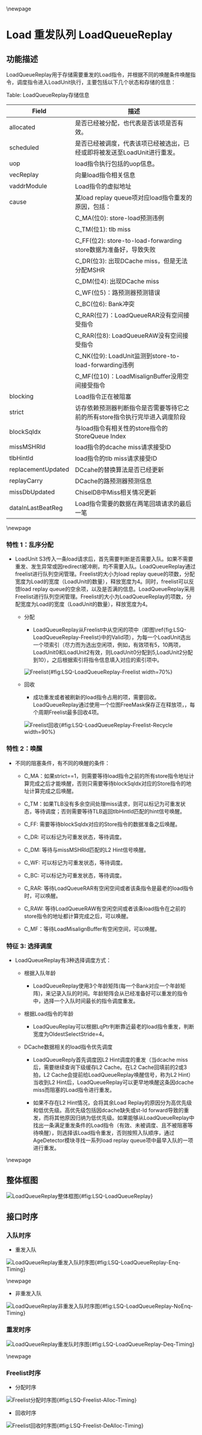 \newpage

# Load 重发队列 LoadQueueReplay

## 功能描述

LoadQueueReplay用于存储需要重发的Load指令，并根据不同的唤醒条件唤醒指令，调度指令进入LoadUnit执行，主要包括以下几个状态和存储的信息：

Table: LoadQueueReplay存储信息

| Field              | 描述                                                         |
|--------------------|------------------------------------------------------------|
| allocated          | 是否已经被分配，也代表是否该项是否有效。                      |
| scheduled          | 是否已经被调度，代表该项已经被选出，已经或即将被发送至LoadUnit进行重发。  |
| uop                | load指令执行包括的uop信息。                       |
| vecReplay          | 向量load指令相关信息                                               |
| vaddrModule        | Load指令的虚拟地址                                                |
| cause              | 某load replay queue项对应load指令重发的原因，包括：                       |
|                    | C_MA(位0): store-load预测违例                                       |
|                    | C_TM(位1): tlb miss                                             |
|                    | C_FF(位2): store-to-load-forwarding store数据为准备好，导致失败            |
|                    | C_DR(位3): 出现DCache miss，但是无法分配MSHR                             |
|                    | C_DM(位4): 出现DCache miss                                            |
|                    | C_WF(位5)：路预测器预测错误                                              |
|                    | C_BC(位6): Bank冲突                                               |
|                    | C_RAR(位7)：LoadQueueRAR没有空间接受指令                                 |
|                    | C_RAR(位8): LoadQueueRAW没有空间接受指令                                |
|                    | C_NK(位9): LoadUnit监测到store-to-load-forwarding违例                 |
|                    | C_MF(位10)：LoadMisalignBuffer没用空间接受指令                            |
| blocking           | Load指令正在被阻塞                                                |
| strict             | 访存依赖预测器判断指令是否需要等待它之前的所有store指令执行完毕进入调度阶段            |
| blockSqIdx         | 与load指令有相关性的store指令的StoreQueue Index                       |
| missMSHRId         | load指令的dcache miss请求接受ID                                   |
| tlbHintId          | load指令的tlb miss请求接受ID   |
| replacementUpdated | DCcahe的替换算法是否已经更新       |
| replayCarry        | DCache的路预测器预测信息         |
| missDbUpdated      | ChiselDB中Miss相关情况更新     |
| dataInLastBeatReg  | Load指令需要的数据在两笔回填请求的最后一笔 |


\newpage

### 特性 1：乱序分配

* LoadUnit S3传入一条load请求后，首先需要判断是否需要入队。如果不需要重发、发生异常或因redirect被冲刷，均不需要入队。LoadQueueReplay通过freelist进行队列空闲管理。Freelist的大小为load replay queue的项数，分配宽度为Load的宽度（LoadUnit的数量），释放宽度为4。同时，freelist可以反馈load replay queue的空余项，以及是否满的信息。LoadQueueReplay采用Freelist进行队列空闲管理。Freelist的大小为LoadQueueReplay的项数，分配宽度为Load的宽度（LoadUnit的数量），释放宽度为4。

  * 分配

    * LoadQueueReplay从Freelist中从空闲的项中（即图\ref{fig:LSQ-LoadQueueReplay-Freelist}中的Valid项），为每一个LoadUnit选出一个项索引（尽力而为选出空闲项，例如，有效项有5，10两项，LoadUnit0和LoadUnit2有效，则LoadUnit0分配到5,LoadUnit2分配到10），之后根据索引将指令信息填入对应的索引项中。

    ![Freelist](./figure/LSQ-LoadQueueReplay-Freelist.svg){#fig:LSQ-LoadQueueReplay-Freelist width=70%}

  * 回收

    * 成功重发或者被刷新的load指令占用的项，需要回收。LoadQueueReplay通过使用一个位图FreeMask保存正在释放项，，每个周期Freelist最多回收4项。

    ![Freelist回收](./figure/LSQ-LoadQueueReplay-Freelist-Recycle.svg){#fig:LSQ-LoadQueueReplay-Freelist-Recycle width=90%}

### 特性 2：唤醒

* 不同的阻塞条件，有不同的唤醒的条件：

  * C_MA：如果strict==1，则需要等待load指令之前的所有store指令地址计算完成之后才能唤醒，否则只需要等待blockSqIdx对应的Store指令的地址计算完成之后唤醒。

  * C_TM：如果TLB没有多余空间处理miss请求，则可以标记为可重发状态，等待调度；否则需要等待TLB返回tlbHintId匹配的hint信号唤醒。

  * C_FF: 需要等待blockSqIdx对应的Store指令的数据准备之后唤醒。

  * C_DR: 可以标记为可重发状态，等待调度。

  * C_DM: 等待与missMSHRId匹配的L2 Hint信号唤醒。

  * C_WF: 可以标记为可重发状态，等待调度。

  * C_BC: 可以标记为可重发状态，等待调度。

  * C_RAR: 等待LoadQueueRAR有空闲空间或者该条指令是最老的load指令时，可以唤醒。

  * C_RAW: 等待LoadQueueRAW有空闲空间或者该条load指令在之前的store指令的地址都计算完成之后，可以唤醒。

  * C_MF：等待LoadMisalignBuffer有空闲空间，可以唤醒。


### 特征 3: 选择调度

* LoadQueueReplay有3种选择调度方式：

  * 根据入队年龄

    * LoadQueueReplay使用3个年龄矩阵(每一个Bank对应一个年龄矩阵)，来记录入队的时间。年龄矩阵会从已经准备好可以重发的指令中，选择一个入队时间最长的指令调度重发。

  * 根据Load指令的年龄

    * LoadQueuReplay可以根据LqPtr判断靠近最老的load指令重发，判断宽度为OldestSelectStride=4。

  * DCache数据相关的load指令优先调度

    * LoadQueueReply首先调度因L2 Hint调度的重发（当dcache miss后，需要继续查询下级缓存L2 Cache。在L2 Cache回填前的2或3拍，L2 Cache会提前给LoadQueueReplay唤醒信号，称为L2 Hint）当收到L2 Hint后，LoadQueueReplay可以更早地唤醒这条因dcache miss而阻塞的Load指令进行重发。

    * 如果不存在L2 Hint情况，会将其余Load Replay的原因分为高优先级和低优先级。高优先级包括因dcache缺失或st-ld forward导致的重发，而将其他原因归纳为低优先级。如果能够从LoadQueueReplay中找出一条满足重发条件的Load指令（有效、未被调度、且不被阻塞等待唤醒），则选择该Load指令重发，否则按照入队顺序，通过AgeDetector模块寻找一系列load replay queue项中最早入队的一项进行重发。


\newpage

## 整体框图

![LoadQueueReplay整体框图](./figure/LSQ-LoadQueueReplay.svg){#fig:LSQ-LoadQueueReplay}

## 接口时序

### 入队时序

  * 重发入队

  ![LoadQueueReplay重发入队时序图](./figure/LSQ-LoadQueueReplay-Enq-Timing.svg){#fig:LSQ-LoadQueueReplay-Enq-Timing}

  \newpage

  * 非重发入队

  ![LoadQueueReplay非重发入队时序图](./figure/LSQ-LoadQueueReplay-NoEnq-Timing.svg){#fig:LSQ-LoadQueueReplay-NoEnq-Timing}

### 重发时序

  ![LoadQueueReplay重发队时序图](./figure/LSQ-LoadQueueReplay-Deq-Timing.svg){#fig:LSQ-LoadQueueReplay-Deq-Timing}

\newpage

### Freelist时序

  * 分配时序

  ![Freelist分配时序图](./figure/LSQ-Freelist-Alloc-Timing.svg){#fig:LSQ-Freelist-Alloc-Timing}

  * 回收时序

  ![Freelist回收时序图](./figure/LSQ-Freelist-DeAlloc-Timing.svg){#fig:LSQ-Freelist-DeAlloc-Timing}
